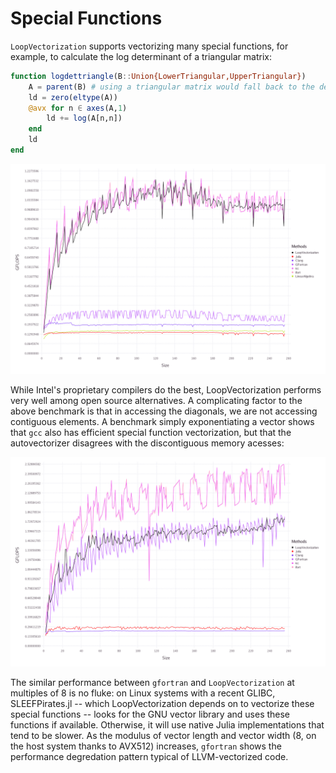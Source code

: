 # Special Functions

`LoopVectorization` supports vectorizing many special functions, for example, to calculate the log determinant of a triangular matrix:
```julia
function logdettriangle(B::Union{LowerTriangular,UpperTriangular})
    A = parent(B) # using a triangular matrix would fall back to the default loop.
    ld = zero(eltype(A))
    @avx for n ∈ axes(A,1)
        ld += log(A[n,n])
    end
    ld
end
```
![selfdot](../assets/bench_logdettriangle_v1.png)

While Intel's proprietary compilers do the best, LoopVectorization performs very well among open source alternatives. A complicating
factor to the above benchmark is that in accessing the diagonals, we are not accessing contiguous elements. A benchmark
simply exponentiating a vector shows that `gcc` also has efficient special function vectorization, but that the autovectorizer
disagrees with the discontiguous memory acesses:

![selfdot](../assets/bench_exp_v1.png)

The similar performance between `gfortran` and `LoopVectorization` at multiples of 8 is no fluke: on Linux systems with a recent GLIBC, SLEEFPirates.jl --
which LoopVectorization depends on to vectorize these special functions -- looks for the GNU vector library and uses these functions
if available. Otherwise, it will use native Julia implementations that tend to be slower. As the modulus of vector length and vector width (8, on the
host system thanks to AVX512) increases, `gfortran` shows the performance degredation pattern typical of LLVM-vectorized code.

